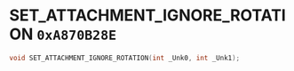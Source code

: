 # SET_ATTACHMENT_IGNORE_ROTATION `0xA870B28E`

```cpp
void SET_ATTACHMENT_IGNORE_ROTATION(int _Unk0, int _Unk1);
```